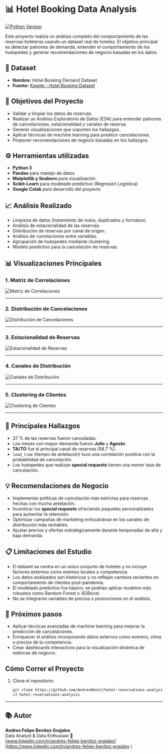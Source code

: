 # 📊 Hotel Booking Data Analysis

[![Python Version](https://img.shields.io/badge/python-3.8%2B-blue)]()

Este proyecto realiza un análisis completo del comportamiento de las reservas hoteleras usando un dataset real de hoteles. El objetivo principal es detectar patrones de demanda, entender el comportamiento de los huéspedes y generar recomendaciones de negocio basadas en los datos.



## 📂 Dataset
- **Nombre:** Hotel Booking Demand Dataset
- **Fuente:** [Kaggle - Hotel Booking Dataset](https://www.kaggle.com/datasets/mojtaba142/hotel-booking)

## 🎯 Objetivos del Proyecto
- Validar y limpiar los datos de reservas.
- Realizar un Análisis Exploratorio de Datos (EDA) para entender patrones de cancelaciones, estacionalidad y canales de reserva.
- Generar visualizaciones que soporten los hallazgos.
- Aplicar técnicas de machine learning para predecir cancelaciones.
- Proponer recomendaciones de negocio basadas en los hallazgos.

## ⚙️ Herramientas utilizadas
- **Python 3**
- **Pandas** para manejo de datos
- **Matplotlib y Seaborn** para visualización
- **Scikit-Learn** para modelado predictivo (Regresión Logística)
- **Google Colab** para desarrollo del proyecto

## 📈 Análisis Realizado

- Limpieza de datos (tratamiento de nulos, duplicados y formatos).
- Análisis de estacionalidad de las reservas.
- Distribución de reservas por canal de origen.
- Análisis de correlaciones entre variables.
- Agrupación de huéspedes mediante clustering.
- Modelo predictivo para la cancelación de reservas.

## 📊 Visualizaciones Principales

### 1. Matriz de Correlaciones
![Matriz de Correlaciones](correlation_matrix.png)

---

### 2. Distribución de Cancelaciones
![Distribución de Cancelaciones](cancelaciones_distribution.png)

---

### 3. Estacionalidad de Reservas
![Estacionalidad de Reservas](seasonality_bookings.png)

---

### 4. Canales de Distribución
![Canales de Distribución](distribution_channels.png)

---

### 5. Clustering de Clientes
![Clustering de Clientes](customer_clustering.png)

---

## 🧠 Principales Hallazgos

- 37 % de las reservas fueron canceladas.
- Los meses con mayor demanda fueron **Julio** y **Agosto**.
- **TA/TO** fue el principal canal de reservas (58.7 %).
- `lead_time` (tiempo de antelación) tuvo una correlación positiva con la probabilidad de cancelación.
- Los huéspedes que realizan **special requests** tienen una menor tasa de cancelación.

## 💡 Recomendaciones de Negocio

- Implementar políticas de cancelación más estrictas para reservas hechas con mucha antelación.
- Incentivar los **special requests** ofreciendo paquetes personalizados para aumentar la retención.
- Optimizar campañas de marketing enfocándose en los canales de distribución más rentables.
- Ajustar precios y ofertas estratégicamente durante temporadas de alta y baja demanda.

## 📋 Limitaciones del Estudio

- El dataset se centra en un único conjunto de hoteles y no incluye factores externos como eventos locales o competencia.
- Los datos analizados son históricos y no reflejan cambios recientes en comportamiento de clientes post-pandemia.
- El modelado predictivo fue básico; se podrían aplicar modelos más robustos como Random Forest o XGBoost.
- No se integraron variables de precios o promociones en el análisis.

## 🚀 Próximos pasos

- Aplicar técnicas avanzadas de machine learning para mejorar la predicción de cancelaciones.
- Enriquecer el análisis incorporando datos externos como eventos, clima o precios de la competencia.
- Crear dashboards interactivos para la visualización dinámica de métricas de negocio.

## Cómo Correr el Proyecto

1. Clona el repositorio:
   ```bash
   git clone https://github.com/AndresBenit/hotel-reservations-analysis.git
   cd hotel-reservations-analysis

---

## 📚 Autor

**Andres Felipe Benitez Grajales**  
Data Analyst & Data Enthusiast 🚀  
[www.linkedin.com/in/andrés-felipe-benitez-grajales](https://www.linkedin.com/in/andres-felipe-benitez-grajales
)
